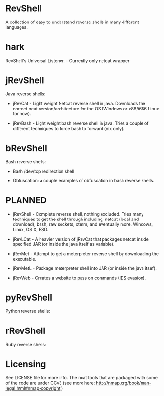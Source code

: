 RevShell
========

A collection of easy to understand reverse shells in many different languages.

hark
====

RevShell's Universal Listener. - Currently only netcat wrapper

jRevShell
=========

Java reverse shells:

* jRevCat - Light weight Netcat reverse shell in java. Downloads the correct ncat version/architecture for the OS (Windows or x86/i686 Linux for now).

* jRevBash - Light weight bash reverse shell in java. Tries a couple of different techniques to force bash to forward (nix only).

bRevShell
=========

Bash reverse shells:

* Bash /dev/tcp redirection shell

* Obfuscation: a couple examples of obfuscation in bash reverse shells.

PLANNED
=======
* jRevShell - Complete reverse shell, nothing excluded. Tries many techniques to get the shell through including; netcat (local and download), bash, raw sockets, xterm, and eventually more. Windows, Linux, OS X, BSD.

* jRevLCat - A heavier version of jRevCat that packages netcat inside specified JAR (or inside the java itself as variable).

* jRevMet - Attempt to get a meterpreter reverse shell by downloading the executable.

* jRevMetL - Package meterpreter shell into JAR (or inside the java itsef).

* jRevWeb - Creates a website to pass on commands (IDS evasion). 

pyRevShell
=========

Python reverse shells:

rRevShell
=========

Ruby reverse shells:

Licensing
=========

See LICENSE file for more info. The ncat tools that are packaged with some of the code are under CCv3 (see more here: http://nmap.org/book/man-legal.html#nmap-copyright )
